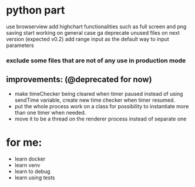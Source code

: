 # python part

use browserview
add highchart functionalities such as full screen and png saving
start working on general case ga
deprecate unused files on next version (expected v0.2)
add range input as the default way to input parameters

### exclude some files that are not of any use in production mode

## improvements: (@deprecated for now)

- make timeChecker being cleared when timer paused instead of using
  sendTime variable, create new time checker when timer resumed.
- put the whole process work on a class for possibility to instantiate
  more than one timer when needed.
- move it to be a thread on the renderer process instead of separate one

# for me:

- learn docker
- learn venv
- learn to debug
- learn using tests
